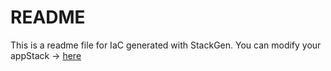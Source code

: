 # README
This is a readme file for IaC generated with StackGen.
You can modify your appStack -> [here](http://main.dev.stackgen.com/appstacks/5577f35a-61e9-438b-92c3-a4f1b29bd7f4)
